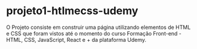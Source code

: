 # projeto1-htlmecss-udemy
O Projeto consiste em construir uma página utilizando elementos de HTML e CSS que foram vistos até o momento do curso Formação Front-end - HTML, CSS, JavaScript, React e + da plataforma Udemy.
